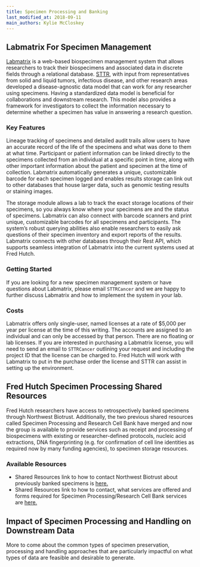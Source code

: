 ```yaml
---
title: Specimen Processing and Banking
last_modified_at: 2018-09-11
main_authors: Kylie McCloskey
---
```


## Labmatrix For Specimen Management
[Labmatrix](http://www.biofortis.com/labmatrix) is a web-based biospecimen management system that allows researchers to track their biospecimens and associated data in discrete fields through a relational database. [STTR](http://www.sttrcancer.org/), with input from representatives from solid and liquid tumors, infectious disease, and other research areas developed a disease-agnostic data model that can work for any researcher using specimens. Having a standardized data model is beneficial for collaborations and downstream research. This model also provides a framework for investigators to collect the information necessary to determine whether a specimen has value in answering a research question.

### Key Features
Lineage tracking of specimens and detailed audit trails allow users to have an accurate record of the life of the specimens and what was done to them at what time. Participant or patient information can be linked directly to the specimens collected from an individual at a specific point in time, along with other important information about the patient and specimen at the time of collection. Labmatrix automatically generates a unique, customizable barcode for each specimen logged and enables results storage can link out to other databases that house larger data, such as genomic testing results or staining images.

The storage module allows a lab to track the exact storage locations of their specimens, so you always know where your specimens are and the status of specimens. Labmatrix can also connect with barcode scanners and print unique, customizable barcodes for all specimens and participants. The system’s robust querying abilities also enable researchers to easily ask questions of their specimen inventory and export reports of the results. Labmatrix connects with other databases through their Rest API, which supports seamless integration of Labmatrix into the current systems used at Fred Hutch.

### Getting Started
If you are looking for a new specimen management system or have questions about Labmatrix, please email `STTRCancer` and we are happy to further discuss Labmatrix and how to implement the system in your lab.

### Costs
Labmatrix offers only single-user, named licenses at a rate of $5,000 per year per license at the time of this writing. The accounts are assigned to an individual and can only be accessed by that person. There are no floating or lab licenses. If you are interested in purchasing a Labmatrix license, you will need to send an email to `STTRCancer` outlining your request and including the project ID that the license can be charged to. Fred Hutch will work with Labmatrix to put in the purchase order the license and STTR can assist in setting up the environment.   

## Fred Hutch Specimen Processing Shared Resources
Fred Hutch researchers have access to retrospectively banked specimens through Northwest Biotrust.  Additionally, the two previous shared resources called Specimen Processing and Research Cell Bank have merged and now the group is available to provide services such as receipt and processing of biospecimens with existing or researcher-defined protocols, nucleic acid extractions, DNA fingerprinting (e.g. for confirmation of cell line identities as required now by many funding agencies), to specimen storage resources.  

### Available Resources
  - Shared Resources link to how to contact Northwest Biotrust about previously banked specimens is [here.](https://sharedresources.fredhutch.org/services/access-biospecimen-samples)
  - Shared Resources link to how to contact, what services are offered and forms required for Specimen Processing/Research Cell Bank services are  [here.](https://sharedresources.fredhutch.org/core-facilities/specimen-processingresearch-cell-bank)

## Impact of Specimen Processing and Handling on Downstream Data
More to come about the common types of specimen preservation, processing and handling approaches that are particularly impactful on what types of data are feasible and desirable to generate.  
